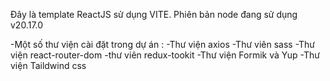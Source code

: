 Đây là template ReactJS sử dụng VITE. Phiên bản node đang sử dụng v20.17.0

-Một số thư viện cài đặt trong dự án :
-Thư viện axios
-Thư viên sass
-Thư viện react-router-dom
-thư viên redux-tookit
-Thư viện Formik và Yup
-Thư viện Taildwind css
